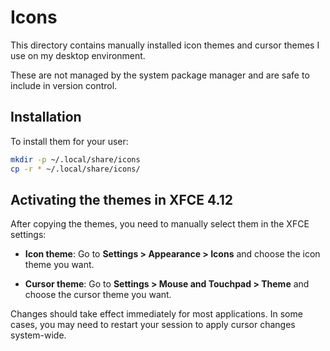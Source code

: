 # Icons

This directory contains manually installed icon themes and cursor themes
I use on my desktop environment.

These are not managed by the system package manager and are safe to
include in version control.

## Installation

To install them for your user:

```bash
mkdir -p ~/.local/share/icons
cp -r * ~/.local/share/icons/
```

## Activating the themes in XFCE 4.12

After copying the themes, you need to manually select them in the XFCE
settings:

- **Icon theme**:
  Go to **Settings > Appearance > Icons** and choose the icon theme you want.

- **Cursor theme**:
  Go to **Settings > Mouse and Touchpad > Theme** and choose the cursor
  theme you want.

Changes should take effect immediately for most applications. In some cases,
you may need to restart your session to apply cursor changes system-wide.
